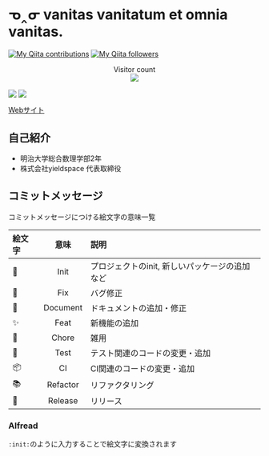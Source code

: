 # ᓀ‸ᓂ vanitas vanitatum et omnia vanitas.
[![My Qiita contributions](https://qiita-badge.apiapi.app/s/sizumita/contributions.svg)](http://qiita.com/sizumita)
[![My Qiita followers](https://qiita-badge.apiapi.app/s/sizumita/followers.svg)](http://qiita.com/sizumita)
<p align="center"> 
  Visitor count<br>
  <img src="https://profile-counter.glitch.me/sizumita/count.svg" />
</p>

<img align="center" src="https://github-readme-stats.anuraghazra1.vercel.app/api/top-langs/?username=sizumita&theme=tokyonight" />
<img align="center" src="https://github-readme-stats.vercel.app/api?username=sizumita&show_icons=true&theme=tokyonight" />

[Webサイト](https://smdr.io)

## 自己紹介

- 明治大学総合数理学部2年
- 株式会社yieldspace 代表取締役

## コミットメッセージ

コミットメッセージにつける絵文字の意味一覧

| 絵文字 | 意味 | 説明 |
| :--- | :---: | :--- |
| 🚀 | Init | プロジェクトのinit, 新しいパッケージの追加など |
| 🐛 | Fix | バグ修正 |
| 📝 | Document | ドキュメントの追加・修正 |
| ✨ | Feat | 新機能の追加 |
| 🧰 | Chore | 雑用 |
| 🧪 | Test | テスト関連のコードの変更・追加 |
| 📦 | CI | CI関連のコードの変更・追加 |
| 📚 | Refactor | リファクタリング |
| 🔖 | Release | リリース |

### Alfread

`:init:`のように入力することで絵文字に変換されます
